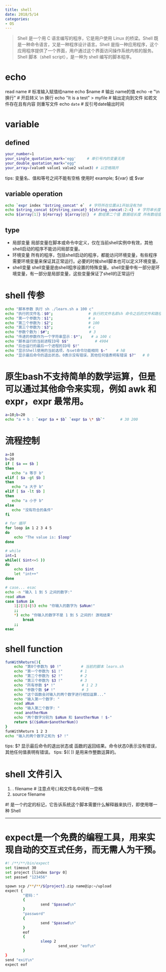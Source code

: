 ```yaml
---
title: shell
date: 2018/5/14
categories:
- OS
---
```

> Shell 是一个用 C 语言编写的程序，它是用户使用 Linux 的桥梁。Shell 既是一种命令语言，又是一种程序设计语言。Shell 是指一种应用程序，这个应用程序提供了一个界面，用户通过这个界面访问操作系统内核的服务。Shell 脚本（shell script），是一种为 shell 编写的脚本程序。

# echo
read name       # 标准输入赋值给name
echo $name      # 输出 name的值
echo -e "\n 换行"   # 开启转义 \n 换行
echo "It is a test" > myfile        # 输出定向到文件 如若文件存在且有内容 则重写文件
echo `date`         # 反引号date输出时间

# variable
## defined
```bash
your_number=1
your_single_quotation_mark='egg'     # 单引号内的变量无用
your_double_quotation_mark="egg"
your_array=(value0 value1 value2 value3) # 以空格隔开
```
tips: 变量名、值和等号之间不能有空格 使用时 example; ${var} 或 $var

## variable operation
```bash
echo `expr index "$string_concat" e`  # 字符所在位置从1开始没有为0
echo $string_concat ${#string_concat} ${string_concat:2:4}  # 字符串长度 从字符串第2个字符开始截取4个字符
echo ${array[1]} ${#array} ${array[@]}  # 数组第二个值 数据组长度 所有数组值
```

## type
+ 局部变量 局部变量在脚本或命令中定义，仅在当前shell实例中有效，其他shell启动的程序不能访问局部变量。
+ 环境变量 所有的程序，包括shell启动的程序，都能访问环境变量，有些程序需要环境变量来保证其正常运行。必要的时候shell脚本也可以定义环境变量。
+ shell变量 shell变量是由shell程序设置的特殊变量。shell变量中有一部分是环境变量，有一部分是局部变量，这些变量保证了shell的正常运行

# shell 传参
```bash
echo "脚本参数 执行 sh ./learn.sh a 100 c"
echo "执行的文件名：$0";                # 执行的文件名即sh 命令之后的文件和路径 ./learn.sh
echo "第一个参数为：$1";                # a
echo "第二个参数为：$2";                # 100
echo "第三个参数为：$3";                # c
echo "参数个数为：$#";                  # 3
echo "传递的参数作为一个字符串显示：$*";    # a 100 c 
echo "脚本运行的当前进程ID号 $$"            # 4904
echo "后台运行的最后一个进程的ID号 $!"
echo "显示Shell使用的当前选项，与set命令功能相同 $-"    # hB
echo "显示最后命令的退出状态。0表示没有错误，其他任何值表明有错误 $?"   # 0
```

# 原生bash不支持简单的数学运算，但是可以通过其他命令来实现，例如 awk 和 expr，expr 最常用。
```bash
a=10;b=20
echo "a + b : `expr $a + $b` `expr $a \* $b`"       # 30 200
```

# 流程控制
```bash
a=10
b=20
if [ $a == $b ]
then
   echo "a 等于 b"
elif [ $a -gt $b ]
then
   echo "a 大于 b"
elif [ $a -lt $b ]
then
   echo "a 小于 b"
else
   echo "没有符合的条件"
fi

# for 循环
for loop in 1 2 3 4 5
do
    echo "The value is: $loop"
done

# while
int=1
while(( $int<=5 ))
do
    echo $int
    let "int++"
done

# case... esac
echo -n "输入 1 到 5 之间的数字:"
read aNum
case $aNum in
    1|2|3|4|5) echo "你输入的数字为 $aNum!"
    ;;
    *) echo "你输入的数字不是 1 到 5 之间的! 游戏结束"
        break
    ;;
esac
```

# shell function
```bash
funWithReturn(){
    echo "第0个参数为 $0 !"         # 当前的脚本 learn.sh
    echo "第一个参数为 $1 !"        # 1
    echo "第二个参数为 $2 !"        # 2
    echo "第三个参数为 $3 !"        # 3
    echo "所有参数 $* !"            # 1 2 3
    echo "参数个数 $# !"            # 3
    echo "这个函数会对输入的两个数字进行相加运算..."
    echo "输入第一个数字: "
    read aNum
    echo "输入第二个数字: "
    read anotherNum
    echo "两个数字分别为 $aNum 和 $anotherNum ! $-"
    return $(($aNum+$anotherNum))
}
funWithReturn 1 2 3
echo "输入的两个数字之和为 $? !"
```
tips: $? 显示最后命令的退出状态或 函数的返回结果。命令状态0表示没有错误，其他任何值表明有错误。
tips: $(( )) 是用来作整数运算的。

# shell 文件引入
1. . filename   # 注意点号(.)和文件名中间有一空格
2. source filename

#! 是一个约定的标记，它告诉系统这个脚本需要什么解释器来执行，即使用哪一种 Shell

-----

# expect是一个免费的编程工具，用来实现自动的交互式任务，而无需人为干预。
```bash
#! /**/**/bin/expect
set timeout 30
set project [lindex $argv 0]
set passwd "123456"

spawn scp /**/**/${project}.zip name@ip:~/upload
expect {
        "密码："
        {
                send "$passwd\n"
        }
        "password"
        {
                send "$passwd\n"
        }
        eof
        {
                sleep 2
                        send_user "eof\n"
        }
}
send "exit\n"
expect eof

```